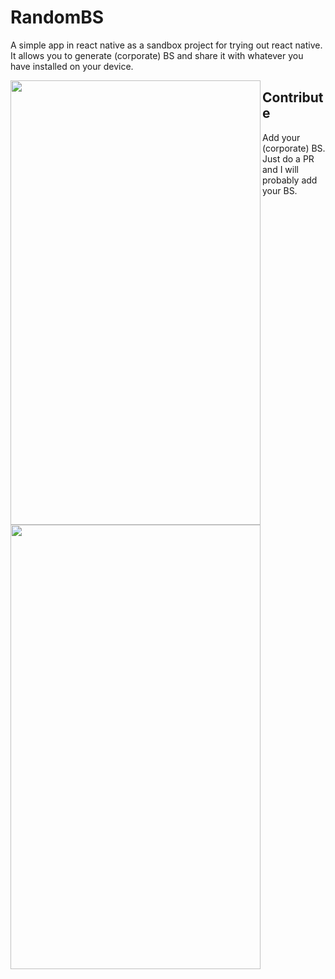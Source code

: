 # RandomBS
A simple app in react native as a sandbox project for trying out react native. It allows you to generate (corporate) BS and share it with whatever you have installed on your device.

<p><a href="#"><img src="http://www.testright.nl/wp-content/uploads/2018/10/generate.jpg" align="left" height="711" width="400" ></a>
</p>
<a href="#"><img src="http://www.testright.nl/wp-content/uploads/2018/10/share.jpg" align="left" height="711" width="400" ></a>

## Contribute
Add your (corporate) BS. Just do a PR and I will probably add your BS.
